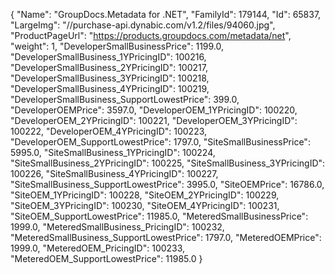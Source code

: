 {
    "Name": "GroupDocs.Metadata for .NET",
    "FamilyId": 179144,
    "Id": 65837,
    "LargeImg": "//purchase-api.dynabic.com/v1.2/files/94060.jpg",
    "ProductPageUrl": "https://products.groupdocs.com/metadata/net",
    "weight": 1,
    "DeveloperSmallBusinessPrice": 1199.0,
    "DeveloperSmallBusiness_1YPricingID": 100216,
    "DeveloperSmallBusiness_2YPricingID": 100217,
    "DeveloperSmallBusiness_3YPricingID": 100218,
    "DeveloperSmallBusiness_4YPricingID": 100219,
    "DeveloperSmallBusiness_SupportLowestPrice": 399.0,
    "DeveloperOEMPrice": 3597.0,
    "DeveloperOEM_1YPricingID": 100220,
    "DeveloperOEM_2YPricingID": 100221,
    "DeveloperOEM_3YPricingID": 100222,
    "DeveloperOEM_4YPricingID": 100223,
    "DeveloperOEM_SupportLowestPrice": 1797.0,
    "SiteSmallBusinessPrice": 5995.0,
    "SiteSmallBusiness_1YPricingID": 100224,
    "SiteSmallBusiness_2YPricingID": 100225,
    "SiteSmallBusiness_3YPricingID": 100226,
    "SiteSmallBusiness_4YPricingID": 100227,
    "SiteSmallBusiness_SupportLowestPrice": 3995.0,
    "SiteOEMPrice": 16786.0,
    "SiteOEM_1YPricingID": 100228,
    "SiteOEM_2YPricingID": 100229,
    "SiteOEM_3YPricingID": 100230,
    "SiteOEM_4YPricingID": 100231,
    "SiteOEM_SupportLowestPrice": 11985.0,
    "MeteredSmallBusinessPrice": 1999.0,
    "MeteredSmallBusiness_PricingID": 100232,
    "MeteredSmallBusiness_SupportLowestPrice": 1797.0,
    "MeteredOEMPrice": 1999.0,
    "MeteredOEM_PricingID": 100233,
    "MeteredOEM_SupportLowestPrice": 11985.0
}